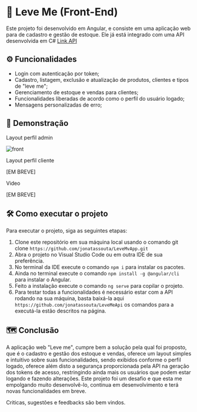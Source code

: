 # 🚀 Leve Me (Front-End)

Este projeto foi desenvolvido em Angular, e consiste em uma aplicação web para de cadastro e gestão de estoque. Ele já está integrado com uma API desenvolvida em C# <a href="https://github.com/jonatassouta/LeveMeApi">Link API</a>

## ⚙️ Funcionalidades

* Login com autenticação por token;
* Cadastro, listagem, exclusão e atualização de produtos, clientes e tipos de "leve me";
* Gerenciamento de estoque e vendas para clientes;
* Funcionalidades liberadas de acordo como o perfil do usuário logado;
* Mensagens personalizadas de erro;

## 🔭 Demonstração

Layout perfil admin

![front](https://github.com/jonatassouta/LeveMvApp/assets/44308032/e9fc60ae-3a3c-45b3-a9a7-360f15d487ac)

Layout perfil cliente

[EM BREVE]

Video

[EM BREVE]

## 🛠 Como executar o projeto

Para executar o projeto, siga as seguintes etapas:
1. Clone este repositório em sua máquina local usando o comando git clone ```https://github.com/jonatassouta/LeveMvApp.git```
2. Abra o projeto no Visual Studio Code ou em outra IDE de sua preferência.
3. No terminal da IDE execute o comando ```npm i``` para instalar os pacotes.
4. Ainda no terminal execute o comando ```npm install -g @angular/cli``` para instalar o Angular.
5. Feito a instalação execute o comando ```ng serve``` para copilar o projeto.
6. Para testar todas a funcionalidades é necessário estar com a API rodando na sua máquina, basta baixá-la aqui  ```https://github.com/jonatassouta/LeveMeApi``` os comandos para a executá-la estão descritos na página.

## 🗺 Conclusão

A aplicação web "Leve me", cumpre bem a solução pela qual foi proposto, que é o cadastro e gestão dos estoque e vendas, oferece um layout simples e intuitivo sobre suas funcionalidades, sendo exibidos conforme o perfil logado, oferece além disto a segurança proporcionada pela API na geração dos tokens de acesso, restringindo ainda mais os usuários que podem estar logando e fazendo alterações. Este projeto foi um desafio e que esta me empolgando muito desenvolvê-lo, continua em desenvolvimento e terá novas funcionalidades em breve. 

Criticas, sugestões e feedbacks são bem vindos.
